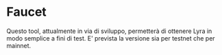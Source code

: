 # Faucet

Questo tool, attualmente in via di sviluppo, permetterà di ottenere Lyra in modo semplice a fini di test. E' prevista la versione sia per testnet che per mainnet.
<!--stackedit_data:
eyJoaXN0b3J5IjpbNTY5Mzk2MzgyXX0=
-->